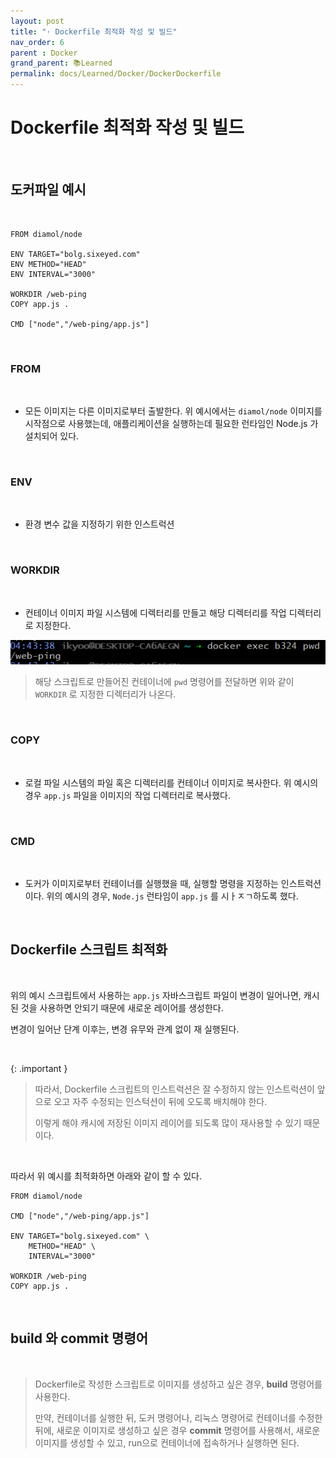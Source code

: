 ```yaml
---
layout: post
title: "· Dockerfile 최적화 작성 및 빌드"
nav_order: 6
parent : Docker
grand_parent: 📚Learned
permalink: docs/Learned/Docker/DockerDockerfile
---
```


# Dockerfile 최적화 작성 및 빌드

<br>



## 도커파일 예시

<br>

```
FROM diamol/node

ENV TARGET="bolg.sixeyed.com"
ENV METHOD="HEAD"
ENV INTERVAL="3000"

WORKDIR /web-ping
COPY app.js . 

CMD ["node","/web-ping/app.js"]
```

<br>

### FROM

<br>

- 모든 이미지는 다른 이미지로부터 출발한다. 위 예시에서는 `diamol/node` 이미지를 시작점으로 사용했는데,  애플리케이션을 실행하는데 필요한 런타임인 Node.js 가 설치되어 있다.

<br>

### ENV
<br>


- 환경 변수 값을 지정하기 위한 인스트럭션

<br>

### WORKDIR
<br>


- 컨테이너 이미지 파일 시스템에 디렉터리를 만들고 해당 디렉터리를 작업 디렉터리로 지정한다.

<p align="center">
<img src="https://raw.githubusercontent.com/buinq/imageServer/main/img/image-20221218164430167.png" alt="image-20221218164430167" style="zoom:120%;" />
</p>

> 해당 스크립트로 만들어진 컨테이너에 `pwd` 명령어를 전달하면 위와 같이 `WORKDIR` 로 지정한 디렉터리가 나온다.

<br>

### COPY

<br>

- 로컬 파일 시스템의 파일 혹은 디렉터리를 컨테이너 이미지로 복사한다. 위 예시의 경우 `app.js` 파일을 이미지의 작업 디렉터리로 복사했다.

<br>

### CMD

<br>

- 도커가 이미지로부터 컨테이너를 실행했을 때, 실행할 명령을 지정하는 인스트럭션이다. 위의 예시의 경우, `Node.js` 런타임이 `app.js` 를 시ㅏㅈㄱ하도록 했다.

<br>

## Dockerfile 스크립트 최적화

<br>

위의 예시 스크립트에서 사용하는 `app.js` 자바스크립트 파일이 변경이 일어나면, 캐시된 것을 사용하면 안되기 때문에 새로운 레이어를 생성한다.

변경이 일어난 단계 이후는, 변경 유무와 관계 없이 재 실행된다.

<br>

{: .important }
> 따라서, Dockerfile 스크립트의 인스트럭션은 잘 수정하지 않는 인스트럭션이 앞으로 오고 자주 수정되는 인스턱션이 뒤에 오도록 배치해야 한다. 
> 
> 이렇게 해야 캐시에 저장된 이미지 레이어를 되도록 많이 재사용할 수 있기 때문이다.



<br>

따라서 위 예시를 최적화하면 아래와 같이 할 수 있다.

```
FROM diamol/node

CMD ["node","/web-ping/app.js"]

ENV TARGET="bolg.sixeyed.com" \
    METHOD="HEAD" \
    INTERVAL="3000"

WORKDIR /web-ping
COPY app.js . 
```

<br>

## build 와 commit 명령어

<br>

> Dockerfile로 작성한 스크립트로 이미지를 생성하고 싶은 경우, **build** 명령어를 사용한다.
> 
> 만약, 컨테이너를 실행한 뒤, 도커 명령어나, 리눅스 명령어로 컨테이너를 수정한 뒤에, 새로운 이미지로 생성하고 싶은 경우
> **commit** 명령어를 사용해서, 새로운 이미지를 생성할 수 있고, run으로 컨테이너에 접속하거나 실행하면 된다.